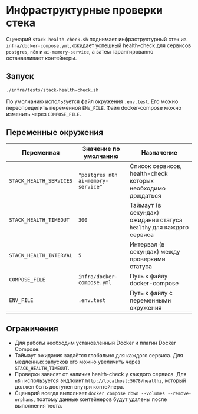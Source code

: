 # Инфраструктурные проверки стека

Сценарий `stack-health-check.sh` поднимает инфраструктурный стек из `infra/docker-compose.yml`,
ожидает успешный health-check для сервисов `postgres`, `n8n` и `ai-memory-service`, а затем
гарантированно останавливает контейнеры.

## Запуск

```bash
./infra/tests/stack-health-check.sh
```

По умолчанию используется файл окружения `.env.test`. Его можно переопределить переменной
`ENV_FILE`. Файл docker-compose можно изменить через `COMPOSE_FILE`.

## Переменные окружения

| Переменная | Значение по умолчанию | Назначение |
| --- | --- | --- |
| `STACK_HEALTH_SERVICES` | `"postgres n8n ai-memory-service"` | Список сервисов, health-check которых необходимо дождаться |
| `STACK_HEALTH_TIMEOUT` | `300` | Таймаут (в секундах) ожидания статуса `healthy` для каждого сервиса |
| `STACK_HEALTH_INTERVAL` | `5` | Интервал (в секундах) между проверками статуса |
| `COMPOSE_FILE` | `infra/docker-compose.yml` | Путь к файлу docker-compose |
| `ENV_FILE` | `.env.test` | Путь к файлу с переменными окружения |

## Ограничения

- Для работы необходим установленный Docker и плагин Docker Compose.
- Таймаут ожидания задаётся глобально для каждого сервиса. Для медленных запусков его можно
  увеличить через `STACK_HEALTH_TIMEOUT`.
- Проверки зависят от наличия health-check у каждого сервиса. Для `n8n` используется эндпоинт
  `http://localhost:5678/healthz`, который должен быть доступен внутри контейнера.
- Сценарий всегда выполняет `docker compose down --volumes --remove-orphans`, поэтому данные
  контейнеров будут удалены после выполнения теста.

